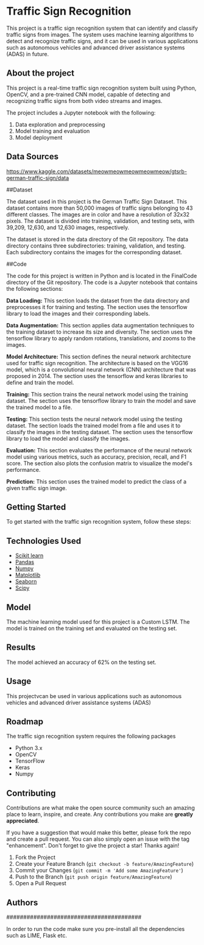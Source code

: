 # Traffic Sign Recognition

This project is a traffic sign recognition system that can identify and classify traffic signs from images. The system uses machine learning algorithms to detect and recognize traffic signs, and it can be used in various applications such as autonomous vehicles and advanced driver assistance systems (ADAS) in future.

## About the project

This project is a real-time traffic sign recognition system built using Python, OpenCV, and a pre-trained CNN model, capable of detecting and recognizing traffic signs from both video streams and images.

The project includes a Jupyter notebook with the following:

1. Data exploration and preprocessing
2. Model training and evaluation
3. Model deployment

## Data Sources
https://www.kaggle.com/datasets/meowmeowmeowmeowmeow/gtsrb-german-traffic-sign/data 


##Dataset

The dataset used in this project is the German Traffic Sign Dataset. This dataset contains more than 50,000 images of traffic signs belonging to 43 different classes. The images are in color and have a resolution of 32x32 pixels. The dataset is divided into training, validation, and testing sets, with 39,209, 12,630, and 12,630 images, respectively.

The dataset is stored in the data directory of the Git repository. The data directory contains three subdirectories: training, validation, and testing. Each subdirectory contains the images for the corresponding dataset.

##Code

The code for this project is written in Python and is located in the FinalCode directory of the Git repository. The code is a Jupyter notebook that contains the following sections:

**Data Loading:** This section loads the dataset from the data directory and preprocesses it for training and testing. The section uses the tensorflow library to load the images and their corresponding labels.

**Data Augmentation:** This section applies data augmentation techniques to the training dataset to increase its size and diversity. The section uses the tensorflow library to apply random rotations, translations, and zooms to the images.

**Model Architecture:** This section defines the neural network architecture used for traffic sign recognition. The architecture is based on the VGG16 model, which is a convolutional neural network (CNN) architecture that was proposed in 2014. The section uses the tensorflow and keras libraries to define and train the model.

**Training:** This section trains the neural network model using the training dataset. The section uses the tensorflow library to train the model and save the trained model to a file.

**Testing:** This section tests the neural network model using the testing dataset. The section loads the trained model from a file and uses it to classify the images in the testing dataset. The section uses the tensorflow library to load the model and classify the images.

**Evaluation:** This section evaluates the performance of the neural network model using various metrics, such as accuracy, precision, recall, and F1 score. The section also plots the confusion matrix to visualize the model's performance.

**Prediction:** This section uses the trained model to predict the class of a given traffic sign image.

## Getting Started
To get started with the traffic sign recognition system, follow these steps:
## Technologies Used
- [Scikit learn](http://scikit-learn.org/stable)
- [Pandas](http://pandas.pydata.org/)
- [Numpy](http://www.numpy.org/)
- [Matplotlib](http://matplotlib.org/)
- [Seaborn](http://seaborn.pydata.org/)
- [Scipy](https://www.scipy.org/)
  
## Model
The machine learning model used for this project is a Custom LSTM. The model is trained on the training set and evaluated on the testing set.

## Results
The model achieved an accuracy of 62% on the testing set.

## Usage

This projectvcan be used in various applications such as autonomous vehicles and advanced driver assistance systems (ADAS)

## Roadmap
The traffic sign recognition system requires the following packages
-  Python 3.x
-  OpenCV
-  TensorFlow
-  Keras
-  Numpy

## Contributing

Contributions are what make the open source community such an amazing place to learn, inspire, and create. Any contributions you make are **greatly appreciated**.

If you have a suggestion that would make this better, please fork the repo and create a pull request. You can also simply open an issue with the tag "enhancement".
Don't forget to give the project a star! Thanks again!

1. Fork the Project
2. Create your Feature Branch (`git checkout -b feature/AmazingFeature`)
3. Commit your Changes (`git commit -m 'Add some AmazingFeature'`)
4. Push to the Branch (`git push origin feature/AmazingFeature`)
5. Open a Pull Request

## Authors

########################################

In order to run the code make sure you pre-install all the dependencies such as LIME, Flask etc.


